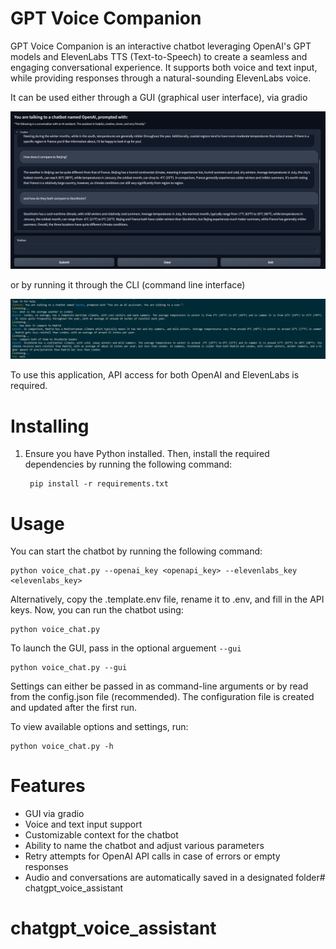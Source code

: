 # GPT Voice Companion

GPT Voice Companion is an interactive chatbot leveraging OpenAI's GPT models and ElevenLabs TTS (Text-to-Speech) to create a seamless and engaging conversational experience. It supports both voice and text input, while providing responses through a natural-sounding ElevenLabs voice.

It can be used either through a GUI (graphical user interface), via gradio

![_image_](gui.png)

or by running it through the CLI (command line interface)

![_image_](cli.png)

To use this application, API access for both OpenAI and ElevenLabs is required.

# Installing 

1. Ensure you have Python installed. Then, install the required dependencies by running the following command:

        pip install -r requirements.txt

# Usage

You can start the chatbot by running the following command:

    python voice_chat.py --openai_key <openapi_key> --elevenlabs_key <elevenlabs_key>

Alternatively, copy the .template.env file, rename it to .env, and fill in the API keys. Now, you can run the chatbot using:

    python voice_chat.py


To launch the GUI, pass in the optional arguement `--gui`

    python voice_chat.py --gui

Settings can either be passed in as command-line arguments or by read from the config.json file (recommended). The configuration file is created and updated after the first run.

To view available options and settings, run:

    python voice_chat.py -h

# Features

- GUI via gradio
- Voice and text input support
- Customizable context for the chatbot
- Ability to name the chatbot and adjust various parameters
- Retry attempts for OpenAI API calls in case of errors or empty responses
- Audio and conversations are automatically saved in a designated folder# chatgpt_voice_assistant
# chatgpt_voice_assistant
